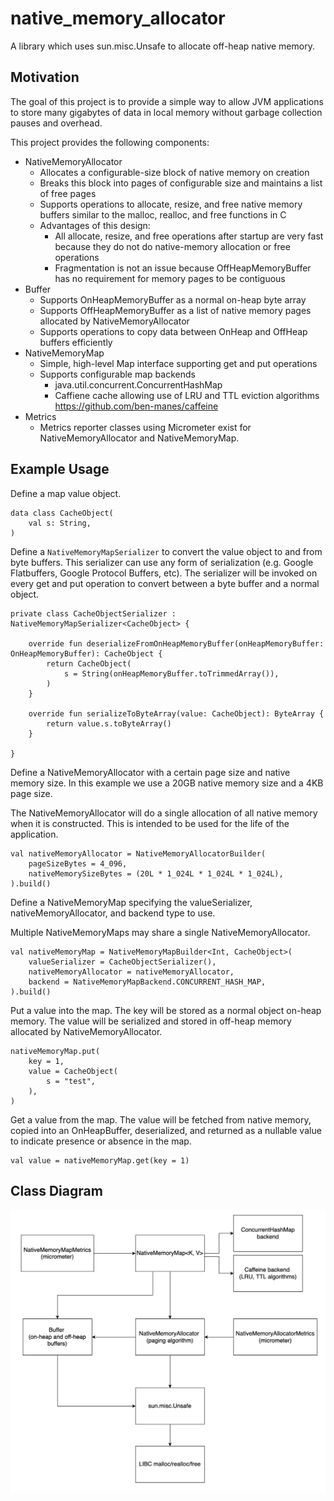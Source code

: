 # native_memory_allocator

A library which uses sun.misc.Unsafe to allocate off-heap native memory.

## Motivation

The goal of this project is to provide a simple way to allow JVM applications to store many gigabytes of data in local memory without garbage collection pauses and overhead.

This project provides the following components:
* NativeMemoryAllocator
  * Allocates a configurable-size block of native memory on creation
  * Breaks this block into pages of configurable size and maintains a list of free pages
  * Supports operations to allocate, resize, and free native memory buffers similar to the malloc, realloc, and free functions in C
  * Advantages of this design:
    * All allocate, resize, and free operations after startup are very fast because they do not do native-memory allocation or free operations
    * Fragmentation is not an issue because OffHeapMemoryBuffer has no requirement for memory pages to be contiguous
* Buffer
  * Supports OnHeapMemoryBuffer as a normal on-heap byte array
  * Supports OffHeapMemoryBuffer as a list of native memory pages allocated by NativeMemoryAllocator
  * Supports operations to copy data between OnHeap and OffHeap buffers efficiently
* NativeMemoryMap
  * Simple, high-level Map interface supporting get and put operations
  * Supports configurable map backends
    * java.util.concurrent.ConcurrentHashMap
    * Caffiene cache allowing use of LRU and TTL eviction algorithms https://github.com/ben-manes/caffeine
* Metrics
  * Metrics reporter classes using Micrometer exist for NativeMemoryAllocator and NativeMemoryMap.

## Example Usage

Define a map value object.

```
data class CacheObject(
    val s: String,
)
```

Define a `NativeMemoryMapSerializer` to convert the value object to and from byte buffers.  This serializer can use any form of serialization (e.g. Google Flatbuffers, Google Protocol Buffers, etc).  The serializer will be invoked on every get and put operation to convert between a byte buffer and a normal object. 

```
private class CacheObjectSerializer : NativeMemoryMapSerializer<CacheObject> {

    override fun deserializeFromOnHeapMemoryBuffer(onHeapMemoryBuffer: OnHeapMemoryBuffer): CacheObject {
        return CacheObject(
            s = String(onHeapMemoryBuffer.toTrimmedArray()),
        )
    }

    override fun serializeToByteArray(value: CacheObject): ByteArray {
        return value.s.toByteArray()
    }

}
```

Define a NativeMemoryAllocator with a certain page size and native memory size.  In this example we use a 20GB native memory size and a 4KB page size.  

The NativeMemoryAllocator will do a single allocation of all native memory when it is constructed.  This is intended to be used for the life of the application.

```
val nativeMemoryAllocator = NativeMemoryAllocatorBuilder(
    pageSizeBytes = 4_096,
    nativeMemorySizeBytes = (20L * 1_024L * 1_024L * 1_024L),
).build()
```

Define a NativeMemoryMap specifying the valueSerializer, nativeMemoryAllocator, and backend type to use.

Multiple NativeMemoryMaps may share a single NativeMemoryAllocator.

```
val nativeMemoryMap = NativeMemoryMapBuilder<Int, CacheObject>(
    valueSerializer = CacheObjectSerializer(),
    nativeMemoryAllocator = nativeMemoryAllocator,
    backend = NativeMemoryMapBackend.CONCURRENT_HASH_MAP,
).build()
```

Put a value into the map.  The key will be stored as a normal object on-heap memory.  The value will be serialized and stored in off-heap memory allocated by NativeMemoryAllocator.

```
nativeMemoryMap.put(
    key = 1,
    value = CacheObject(
        s = "test",
    ),
)
```

Get a value from the map.  The value will be fetched from native memory, copied into an OnHeapBuffer, deserialized, and returned as a nullable value to indicate presence or absence in the map.

```
val value = nativeMemoryMap.get(key = 1)
```

## Class Diagram

![NMAComponents](NMAComponents.png)
